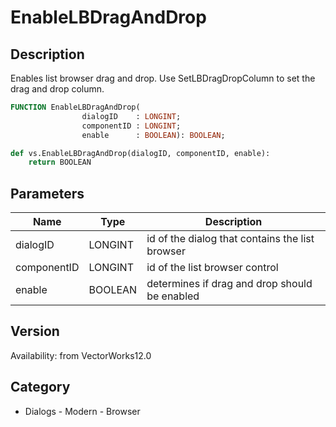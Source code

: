# EnableLBDragAndDrop

## Description
Enables list browser drag and drop.  Use SetLBDragDropColumn to set the drag and drop column.

```pascal
FUNCTION EnableLBDragAndDrop(
				dialogID    : LONGINT;
				componentID : LONGINT;
				enable      : BOOLEAN): BOOLEAN;
```

```python
def vs.EnableLBDragAndDrop(dialogID, componentID, enable):
    return BOOLEAN
```

## Parameters
|Name|Type|Description|
|---|---|---|
|dialogID|LONGINT|id of the dialog that contains the list browser|
|componentID|LONGINT|id of the list browser control|
|enable|BOOLEAN|determines if drag and drop should be enabled|

## Version
Availability: from VectorWorks12.0

## Category
* Dialogs - Modern - Browser


